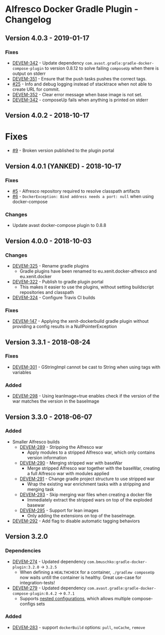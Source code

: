 # Alfresco Docker Gradle Plugin - Changelog

## Version 4.0.3 - 2019-01-17

### Fixes

 * [DEVEM-342](https://xenitsupport.jira.com/browse/DEVEM-342) - Update dependency `com.avast.gradle:gradle-docker-compose-plugin`
to version 0.8.12 to solve failing `composeUp` when there is output on stderr
 * [DEVEM-351](https://xenitsupport.jira.com/browse/DEVEM-351) - Ensure that the push tasks pushes the correct tags.
 * [#25](https://github.com/xenit-eu/alfresco-docker-gradle-plugin/issues/25) - Info and debug logging instead of stacktrace when not able to 
 create URL for commit.
 * [DEVEM-352](https://xenitsupport.jira.com/browse/DEVEM-352) - Clear error message when base image is not set.
 * [DEVEM-342](https://xenitsupport.jira.com/browse/DEVEM-342) - composeUp fails when anything is printed on stderr

## Version 4.0.2 - 2018-10-17

# Fixes

* [#9](https://github.com/xenit-eu/alfresco-docker-gradle-plugin/issues/9) - Broken version published to the plugin portal

## Version 4.0.1 (YANKED) - 2018-10-17

### Fixes

 * [#5](https://github.com/xenit-eu/alfresco-docker-gradle-plugin/issues/5) - Alfresco repository required to resolve classpath artifacts
 * [#6](https://github.com/xenit-eu/alfresco-docker-gradle-plugin/issues/6) - `DockerException: Bind address needs a port: null` when using docker-compose
 
### Changes

 * Update avast docker-compose plugin to 0.8.8

## Version 4.0.0 - 2018-10-03

### Changes

 * [DEVEM-325](https://xenitsupport.jira.com/browse/DEVEM-325) - Rename gradle plugins
    - Gradle plugins have been renamed to eu.xenit.docker-alfresco and eu.xenit.docker
 * [DEVEM-322](https://xenitsupport.jira.com/browse/DEVEM-322) - Publish to gradle plugin portal
    - This makes it easier to use the plugins, without setting buildscript repositories and classpath
 * [DEVEM-324](https://xenitsupport.jira.com/browse/DEVEM-324) - Configure Travis CI builds

### Fixes

 * [DEVEM-147](https://xenitsupport.jira.com/browse/DEVEM-147) - Applying the xenit-dockerbuild gradle plugin without providing a config results in a NullPointerException

## Version 3.3.1 - 2018-08-24

### Fixes

 * [DEVEM-301](https://xenitsupport.jira.com/browse/DEVEM-301) - GStringImpl cannot be cast to String when using tags with variables

### Added

 * [DEVEM-298](https://xenitsupport.jira.com/browse/DEVEM-298) - Using leanImage=true enables check if the version of the war matches the version in the baseImage

## Version 3.3.0 - 2018-06-07

### Added

 * Smaller Alfresco builds
    * [DEVEM-289](https://xenitsupport.jira.com/browse/DEVEM-289) - Stripping the Alfresco war
        - Apply modules to a stripped Alfresco war, which only contains version information
    * [DEVEM-290](https://xenitsupport.jira.com/browse/DEVEM-290) - Merging stripped war with baseWar
        - Merge stripped Alfresco war together with the baseWar, creating a full Alfresco war with modules applied
    * [DEVEM-291](https://xenitsupport.jira.com/browse/DEVEM-291) - Change gradle project structure to use stripped war
        - Wrap the existing war enrichment tasks with a stripping and merging task
    * [DEVEM-293](https://xenitsupport.jira.com/browse/DEVEM-293) - Skip merging war files when creating a docker file
        - Immediately extract the stripped wars on top of the exploded basewar
    * [DEVEM-295](https://xenitsupport.jira.com/browse/DEVEM-295) - Support for lean images
        - Only adding the extensions on top of the baseImage.
 * [DEVEM-292](https://xenitsupport.jira.com/browse/DEVEM-293) - Add flag to disable automatic tagging behaviors

## Version 3.2.0

### Dependencies

* [DEVEM-274](https://xenitsupport.jira.com/browse/DEVEM-274) - Updated dependency `com.bmuschko:gradle-docker-plugin:3.2.0` -> `3.2.5`
    - When defining a `HEALTHCHECK` for a container, `./gradlew composeUp` now waits untill the container is healthy. Great use-case for integration-tests!
* [DEVEM-279](https://xenitsupport.jira.com/browse/DEVEM-279) - Updated dependency `com.avast.gradle:gradle-docker-compose-plugin:0.4.2` -> `0.7.1`
    - Supports [nested configurations](https://github.com/avast/gradle-docker-compose-plugin#nested-configurations), which allows multiple compose-configs sets

### Added

* [DEVEM-283](https://xenitsupport.jira.com/browse/DEVEM-283) - support `dockerBuild` options: `pull`, `noCache`, `remove`
